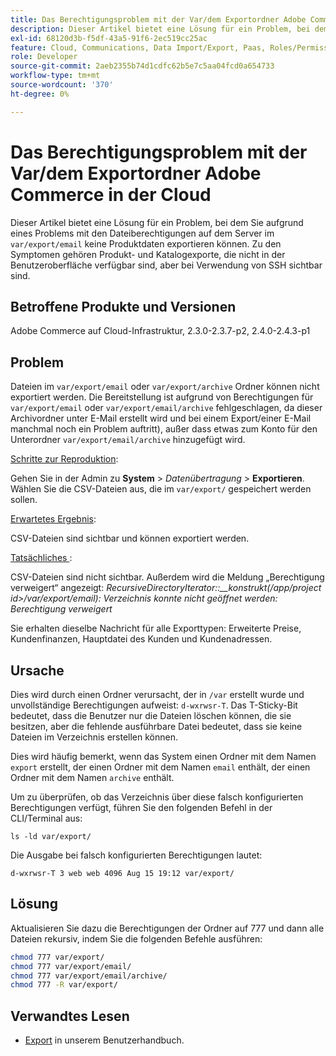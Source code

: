 ```yaml
---
title: Das Berechtigungsproblem mit der Var/dem Exportordner Adobe Commerce in der Cloud
description: Dieser Artikel bietet eine Lösung für ein Problem, bei dem Sie aufgrund eines Problems mit den Dateiberechtigungen auf dem Server im Ordner „var/export/email“ keine Produktdaten exportieren können. Zu den Symptomen gehören Produkt- und Katalogexporte, die nicht in der Benutzeroberfläche verfügbar sind, aber bei Verwendung von SSH sichtbar sind.
exl-id: 68120d3b-f5df-43a5-91f6-2ec519cc25ac
feature: Cloud, Communications, Data Import/Export, Paas, Roles/Permissions
role: Developer
source-git-commit: 2aeb2355b74d1cdfc62b5e7c5aa04fcd0a654733
workflow-type: tm+mt
source-wordcount: '370'
ht-degree: 0%

---
```


# Das Berechtigungsproblem mit der Var/dem Exportordner Adobe Commerce in der Cloud

Dieser Artikel bietet eine Lösung für ein Problem, bei dem Sie aufgrund eines Problems mit den Dateiberechtigungen auf dem Server im `var/export/email` keine Produktdaten exportieren können. Zu den Symptomen gehören Produkt- und Katalogexporte, die nicht in der Benutzeroberfläche verfügbar sind, aber bei Verwendung von SSH sichtbar sind.

## Betroffene Produkte und Versionen

Adobe Commerce auf Cloud-Infrastruktur, 2.3.0-2.3.7-p2, 2.4.0-2.4.3-p1

## Problem

Dateien im `var/export/email` oder `var/export/archive` Ordner können nicht exportiert werden.
Die Bereitstellung ist aufgrund von Berechtigungen für `var/export/email` oder `var/export/email/archive` fehlgeschlagen, da dieser Archivordner unter E-Mail erstellt wird und bei einem Export/einer E-Mail manchmal noch ein Problem auftritt), außer dass etwas zum Konto für den Unterordner `var/export/email/archive` hinzugefügt wird.

<u>Schritte zur Reproduktion</u>:

Gehen Sie in der Admin zu **System** > *Datenübertragung* > **Exportieren**.
Wählen Sie die CSV-Dateien aus, die im `var/export/` gespeichert werden sollen.

<u>Erwartetes Ergebnis</u>:

CSV-Dateien sind sichtbar und können exportiert werden.

<u>Tatsächliches </u>:

CSV-Dateien sind nicht sichtbar. Außerdem wird die Meldung „Berechtigung verweigert“ angezeigt: *RecursiveDirectoryIterator::__konstrukt(/app/project id>/var/export/email): Verzeichnis konnte nicht geöffnet werden: Berechtigung verweigert*

Sie erhalten dieselbe Nachricht für alle Exporttypen: Erweiterte Preise, Kundenfinanzen, Hauptdatei des Kunden und Kundenadressen.

## Ursache

Dies wird durch einen Ordner verursacht, der in `/var` erstellt wurde und unvollständige Berechtigungen aufweist: `d-wxrwsr-T`. Das T-Sticky-Bit bedeutet, dass die Benutzer nur die Dateien löschen können, die sie besitzen, aber die fehlende ausführbare Datei bedeutet, dass sie keine Dateien im Verzeichnis erstellen können.

Dies wird häufig bemerkt, wenn das System einen Ordner mit dem Namen `export` erstellt, der einen Ordner mit dem Namen `email` enthält, der einen Ordner mit dem Namen `archive` enthält.

Um zu überprüfen, ob das Verzeichnis über diese falsch konfigurierten Berechtigungen verfügt, führen Sie den folgenden Befehl in der CLI/Terminal aus:

`ls -ld var/export/`

Die Ausgabe bei falsch konfigurierten Berechtigungen lautet:

`d-wxrwsr-T 3 web web 4096 Aug 15 19:12 var/export/`


## Lösung

Aktualisieren Sie dazu die Berechtigungen der Ordner auf 777 und dann alle Dateien rekursiv, indem Sie die folgenden Befehle ausführen:

```bash
chmod 777 var/export/
chmod 777 var/export/email/
chmod 777 var/export/email/archive/
chmod 777 -R var/export/
```

## Verwandtes Lesen

* [Export](https://experienceleague.adobe.com/en/docs/commerce-admin/systems/data-transfer/data-export) in unserem Benutzerhandbuch.
